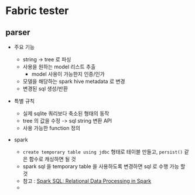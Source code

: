 # Fabric tester

## parser

- 주요 기능
  - string -> tree 로 파싱
  - 사용을 원하는 model 리스트 추출
    - model 사용이 가능한지 인증/인가
  - 모델을 해당하는 spark hive metadata 로 변경
  - 변경된 sql 생성/반환
- 특별 규칙
  - 실제 sqlite 쿼리보다 축소된 형태의 동작
  - tree 의 값을 수정 -> sql string 변환 API
  - 사용 가능한 function 정의

- spark
  - `create temporary table using jdbc` 형태로 테이블 만들고, `persist()` 같은 함수로 캐싱하면 될 것
  - spark sql 을 temporary table 을 사용하도록 변경하면 sql 로 수행 가능 할 것
  - 참고 : [Spark SQL: Relational Data Processing in Spark](https://citeseerx.ist.psu.edu/document?repid=rep1&type=pdf&doi=080ed793c12d97436ae29851b5e34c54c07e3816)
  - 